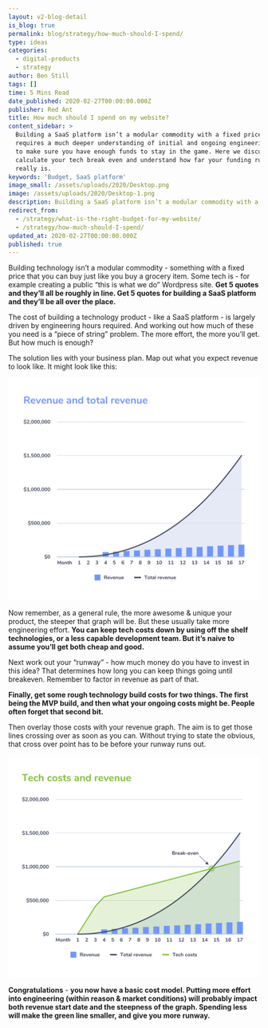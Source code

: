 ```yaml
---
layout: v2-blog-detail
is_blog: true
permalink: blog/strategy/how-much-should-I-spend/
type: ideas
categories:
  - digital-products
  - strategy
author: Ben Still
tags: []
time: 5 Mins Read
date_published: 2020-02-27T00:00:00.000Z
publisher: Red Ant
title: How much should I spend on my website?
content_sidebar: >
  Building a SaaS platform isn’t a modular commodity with a fixed price. It
  requires a much deeper understanding of initial and ongoing engineering costs
  to make sure you have enough funds to stay in the game. Here we discuss how to
  calculate your tech break even and understand how far your funding runway
  really is.
keywords: 'Budget, SaaS platform'
image_small: /assets/uploads/2020/Desktop.png
image: /assets/uploads/2020/Desktop-1.png
description: Building a SaaS platform isn’t a modular commodity with a fixed price.
redirect_from:
  - /strategy/what-is-the-right-budget-for-my-website/
  - /strategy/how-much-should-I-spend/
updated_at: 2020-02-27T00:00:00.000Z
published: true
---
```


Building technology isn’t a modular commodity - something with a fixed price that you can buy just like you buy a grocery item. Some tech is - for example creating a public “this is what we do” Wordpress site. **Get 5 quotes and they’ll all be roughly in line. Get 5 quotes for building a SaaS platform and they’ll be all over the place.**

The cost of building a technology product - like a SaaS platform - is largely driven by engineering hours required. And working out how much of these you need is a “piece of string” problem. The more effort, the more you’ll get. But how much is enough?

The solution lies with your business plan. Map out what you expect revenue to look like. It might look like this:

![](/assets/uploads/2020/how-much-1.png)

Now remember, as a general rule, the more awesome & unique your product, the steeper that graph will be. But these usually take more engineering effort. **You can keep tech costs down by using off the shelf technologies, or a less capable development team. But it’s naive to assume you’ll get both cheap and good.**

Next work out your “runway” - how much money do you have to invest in this idea? That determines how long you can keep things going until breakeven. Remember to factor in revenue as part of that.

**Finally, get some rough technology build costs for two things. The first being the MVP build, and then what your ongoing costs might be. People often forget that second bit.**

Then overlay those costs with your revenue graph. The aim is to get those lines crossing over as soon as you can. Without trying to state the obvious, that cross over point has to be before your runway runs out.

![](/assets/uploads/2020/how-much-2.png)

**Congratulations** - **you now have a basic cost model. Putting more effort into engineering (within reason & market conditions) will probably impact both revenue start date and the steepness of the graph. Spending less will make the green line smaller, and give you more runway.**
